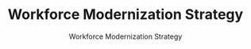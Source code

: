 ---
layout: resources-landing
title: "Workforce Modernization Strategy"
subtitle: "Workforce Modernization Strategy"
doc-link: ../assets/files/Strategic-Plan-Final-Draft-v-1.0-1.pdf
filters: financial-management-workforce guidance
---
